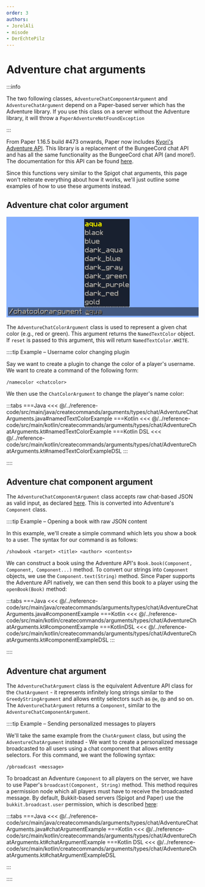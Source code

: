 ```yaml
---
order: 3
authors:
- JorelAli
- misode
- DerEchtePilz
---
```


# Adventure chat arguments

:::info

The two following classes, `AdventureChatComponentArgument` and `AdventureChatArgument` depend on a Paper-based server which has the Adventure library. If you use this class on a server without the Adventure library, it will throw a `PaperAdventureNotFoundException`

:::

From Paper 1.16.5 build #473 onwards, Paper now includes [Kyori's Adventure API](https://github.com/KyoriPowered/adventure-platform). This library is a replacement of the BungeeCord chat API and has all the same functionality as the BungeeCord chat API (and more!). The documentation for this API can be found [here](https://docs.adventure.kyori.net/index.html).

Since this functions very similar to the Spigot chat arguments, this page won't reiterate everything about how it works, we'll just outline some examples of how to use these arguments instead.

## Adventure chat color argument

![Chatcolor argument in-game, displaying a list of Minecraft chat colors](/images/arguments/chatcolor.png)

The `AdventureChatColorArgument` class is used to represent a given chat color (e.g., red or green). This argument returns the `NamedTextColor` object. If `reset` is passed to this argument, this will return `NamedTextColor.WHITE`.

::::tip Example – Username color changing plugin

Say we want to create a plugin to change the color of a player's username. We want to create a command of the following form:

```mccmd
/namecolor <chatcolor>
```

We then use the `ChatColorArgument` to change the player's name color:

:::tabs
===Java
<<< @/../reference-code/src/main/java/createcommands/arguments/types/chat/AdventureChatArguments.java#namedTextColorExample
===Kotlin
<<< @/../reference-code/src/main/kotlin/createcommands/arguments/types/chat/AdventureChatArguments.kt#namedTextColorExample
===Kotlin DSL
<<< @/../reference-code/src/main/kotlin/createcommands/arguments/types/chat/AdventureChatArguments.kt#namedTextColorExampleDSL
:::

::::

## Adventure chat component argument

The `AdventureChatComponentArgument` class accepts raw chat-based JSON as valid input, as declared [here](https://minecraft.wiki/w/Raw_JSON_text_format). This is converted into Adventure's `Component` class.

::::tip Example – Opening a book with raw JSON content

In this example, we'll create a simple command which lets you show a book to a user. The syntax for our command is as follows:

```mccmd
/showbook <target> <title> <author> <contents>
```

We can construct a book using the Adventure API's `Book.book(Component, Component, Component...)` method. To convert our strings into `Component` objects, we use the `Component.text(String)` method. Since Paper supports the Adventure API natively, we can then send this book to a player using the `openBook(Book)` method:

:::tabs
===Java
<<< @/../reference-code/src/main/java/createcommands/arguments/types/chat/AdventureChatArguments.java#componentExample
===Kotlin
<<< @/../reference-code/src/main/kotlin/createcommands/arguments/types/chat/AdventureChatArguments.kt#componentExample
===KotlinDSL
<<< @/../reference-code/src/main/kotlin/createcommands/arguments/types/chat/AdventureChatArguments.kt#componentExampleDSL
:::

::::

## Adventure chat argument

The `AdventureChatArgument` class is the equivalent Adventure API class for the `ChatArgument` - it represents infinitely long strings similar to the `GreedyStringArgument` and allows entity selectors such as `@e`, `@p` and so on. The `AdventureChatArgument` returns a `Component`, similar to the `AdventureChatComponentArgument`.

::::tip Example – Sending personalized messages to players

We'll take the same example from the `ChatArgument` class, but using the `AdventureChatArgument` instead - We want to create a personalized message broadcasted to all users using a chat component that allows entity selectors. For this command, we want the following syntax:

```mccmd
/pbroadcast <message>
```

To broadcast an Adventure `Component` to all players on the server, we have to use Paper's `broadcast(Component, String)` method. This method requires a permission node which all players must have to receive the broadcasted message. By default, Bukkit-based servers (Spigot and Paper) use the `bukkit.broadcast.user` permission, which is described [here](https://bukkit.fandom.com/wiki/CraftBukkit_Commands#Additional_Permissions):

:::tabs
===Java
<<< @/../reference-code/src/main/java/createcommands/arguments/types/chat/AdventureChatArguments.java#chatArgumentExample
===Kotlin
<<< @/../reference-code/src/main/kotlin/createcommands/arguments/types/chat/AdventureChatArguments.kt#chatArgumentExample
===Kotlin DSL
<<< @/../reference-code/src/main/kotlin/createcommands/arguments/types/chat/AdventureChatArguments.kt#chatArgumentExampleDSL

:::

::::